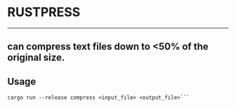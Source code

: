 # RUSTPRESS
---
can compress text files down to <50% of the original size.
---
## Usage
```git clone https://github.com/k1ut3h/rustpress.git
cargo run --release compress <input_file> <output_file>```
